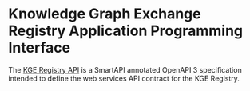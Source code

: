 # Knowledge Graph Exchange Registry Application Programming Interface

The [KGE Registry API]() is a SmartAPI annotated OpenAPI 3 specification intended to define the web services API contract for the KGE Registry.
